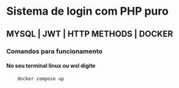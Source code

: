 # **Sistema de login com PHP puro**

## MYSQL | JWT | HTTP METHODS | DOCKER

### Comandos para funcionamento

#### No seu terminal linux ou wsl digite
```
    docker compose up
```